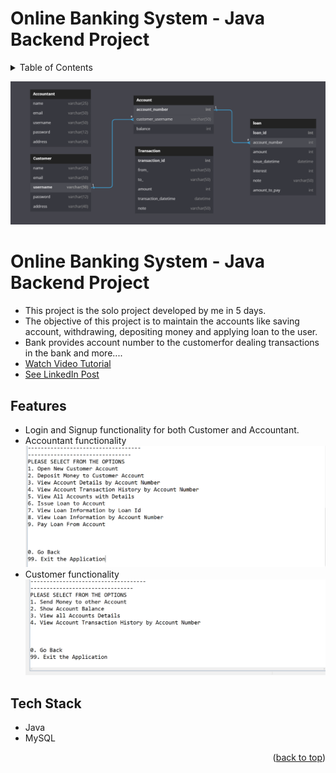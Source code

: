 
<a name="readme-top"></a> 
# Online Banking System - Java Backend Project

<!-- TABLE OF CONTENTS -->
<details>
  <summary>Table of Contents</summary>
  <ol>
    <li><a href="#about-the-project">About The Project</a> </li>
    <li><a href="#Features">Features</a></li>
    <li><a href="#Tech">Tech Stack</a></li>
    <li><a href="#contributors">Contributors</a></li>
   
  </ol>
</details>
<a name="about-the-project"></a>

![App Screenshot](https://github.com/sumitpanchal08/Online-Banking-System/blob/main/OnlineBankingSystem/db_schema.png)

# Online Banking System - Java Backend Project

* This project is the solo project developed by me in 5 days.
* The objective of this project is to maintain the accounts like saving account,
withdrawing, depositing money and applying loan to the user.
* Bank provides account number to the customerfor dealing transactions in the
bank and more....
* [Watch Video Tutorial](https://drive.google.com/file/d/1q8KhutxYVVQx1cgcsgDhSI6PVVwavj2T/view?usp=share_link)
* [See LinkedIn Post](https://www.linkedin.com/posts/sumitpanchal08_javabackend-project-backend-activity-6997586278263189504--r8f?utm_source=share&utm_medium=member_desktop)

<a name="Features"></a> 
## Features

* Login and Signup functionality for both Customer and Accountant.
* Accountant functionality
  ![App Screenshot](https://github.com/sumitpanchal08/Online-Banking-System/blob/main/AccountantFunctions.png)
* Customer functionality
  ![App Screenshot](https://github.com/sumitpanchal08/Online-Banking-System/blob/main/CustomerFunctions.png)

<a name="Tech"></a>
## Tech Stack

* Java
* MySQL

<p align="right">(<a href="#readme-top">back to top</a>)</p>




